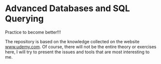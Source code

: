 # Advanced Databases and SQL Querying
Practice to become better!!!

The repository is based on the knowledge collected on the website www.udemy.com. Of course, there will not be the entire theory or exercises here, I will try to present the issues and tools that are most interesting to me.
